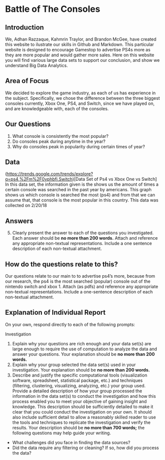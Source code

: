 # **Battle of The Consoles**
## **Introduction**
We, Adhan Razzaque, Kahmrin Traylor, and Brandon McGee, have created this website to ilustrate our skills in Github and Markdown. This particular website is designed to encourage Gamestop to advertise PS4s more as they are more popular and would gather more sales. Here on this website you will find various large data sets to support our conclusion, and show we understand Big Data Analytics.

## **Area of Focus**
We decided to explore the game industry, as each of us has experience in the subject. Specifically, we chose the difference between the three biggest consoles currently, Xbox One, PS4, and Switch, since we have played on, and are knowledgeable with, each of the consoles. 

## **Our Questions**
1. What console is consistently the most popular?
2. Do consoles peak during anytime in the year?
3. Why do consoles peak in popularity during certain times of year?

## **Data**
(https://trends.google.com/trends/explore?q=ps4,%2Fm%2F0vphbfj,Switch)[Data Set of Ps4 vs Xbox One vs Switch]
In this data set, the information given is the shows us the amount of times a certain console was searched in the past year by americans. This graph shows us which console is searched the most (ps4) and from that we can assume that, that console is the most popular in this country. This data was collected on 2/20/18
## **Answers**
5.	Clearly present the answer to each of the questions you investigated. Each answer should be **no more than 200 words.** Attach and reference any appropriate non-textual representations. Include a one sentence description of each non-textual attachment. 

## **How do the questions relate to this?**
Our questions relate to our main to to advertise ps4’s more, because from our research, the ps4 is the most searched (popular) console out of the nintendo switch and xbox 1. Attach (as pdfs) and reference any appropriate non-textual representations. Include a one-sentence description of each non-textual attachment.

## Explanation of Individual Report
On your own, respond directly to each of the following prompts: 

Investigation
1.	Explain why your questions are rich enough and your data set(s) are large enough to require the use of computation to analyze the data and answer your questions. Your explanation should be **no more than 200 words.** 
2.	Explain why your group selected the data set(s) used in your investigation. Your explanation should be **no more than 200 words.** 
3.	Describe and justify the specific computational tools (visualization software, spreadsheet, statistical package, etc.) and techniques (filtering, clustering, visualizing, analyzing, etc.) your group used. Provide a detailed description of how your group processed the information in the data set(s) to conduct the investigation and how this process enabled you to meet your objective of gaining insight and knowledge. This description should be sufficiently detailed to make it clear that you could conduct the investigation on your own. It should also include sufficient detail to allow a reasonably skilled reader to use the tools and techniques to replicate the investigation and verify the results. Your description should be **no more than 700 words;** the following questions may help guide your writing. 
  - What challenges did you face in finding the data sources?
  - Did the data require any filtering or cleaning? If so, how did you process the data?
